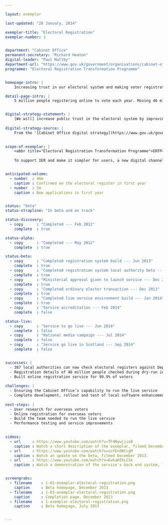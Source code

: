 ```yaml
---

layout: exemplar

last-updated: "28 January, 2014"

exemplar-title: "Electoral Registration"
exemplar-number: 1


department: "Cabinet Office"
permanent-secretary: "Richard Heaton"
digital-leader: "Paul Maltby"
department-url: "https://www.gov.uk/government/organisations/cabinet-office"
programme: "Electoral Registration Transformation Programme"


homepage-intro: |
    Increasing trust in our electoral system and making voter registration more convenient and secure

detail-page-intro: |
    5 million people registering online to vote each year. Moving 46 million voters from household to individual registration


digital-strategy-statement: |
    [We will] increase public trust in the electoral system by improving the accuracy and security of the register...
    
digital-strategy-source: |
    From the '[Cabinet Office digital strategy](https://www.gov.uk/government/publications/cabinet-office-digital-strategy)' --- December 2012
    

scope-of-exemplar: |
    <abbr title="Electoral Registration Transformation Programme">ERTP</abbr> will transform the electoral registration process by introducing Individual Electoral Registration (IER). Instead of one person in a household supplying the details of all people living at the same address (which can result in fraud and errors), IER will require people to register individually.
    
    To support IER and make it simpler for users, a new digital channel will be created and a method of confirming identities will be introduced. IER is intended to increase trust and modernise our electoral system.


anticipated-volume:
  - number  : 46m
    caption : Confirmed on the electoral register in first year
  - number  : 5m
    caption : New applications in first year


status: "beta"
status-strapline: "In beta and on track"

status-discovery:
  - copy      : "Completed --- Feb 2012"
    complete  : true

status-alpha:
  - copy      : "Completed --- May 2012"
    complete  : true

status-beta:
  - copy      : "Completed registration system build --- Jun 2013"
    complete  : true
  - copy      : "Completed registration system local authority beta --- Sep 2013"
    complete  : true
  - copy      : "Ministerial approval given to launch service --- Dec 2013"
    complete  : true
  - copy      : "Completed ordinary elector transaction --- Dec 2013"
    complete  : true
  - copy      : "Completed live service environment build --- Jan 2014"
    complete  : true
  - copy      : "Service accreditation --- Feb 2014"
    complete  : false

status-live:
  - copy      : "Service to go live --- Jun 2014"
    complete  : false
  - copy      : "National media campaign --- Jul 2014"
    complete  : false
  - copy      : "Service go live in Scotland --- Sep 2014"
    complete  : false


successes: |
  - 387 local authorities can now check electoral registers against Department for Work and Pensions data
  - Registration details of 46 million people checked during dry-run involving all local authorities
  - Built online registration service for 99.9% of voters
  
challenges: |
  - Ensuring the Cabinet Office’s capability to run the live service
  - Complete development, rollout and test of local software enhancements
  
next-steps: |
  - User research for overseas voters
  - Online registration for overseas voters
  - Build the team needed to run the live service
  - Performance testing and service improvements
  

videos:
  - url     : https://www.youtube.com/watch?v=TF4Nywjjie8
    caption : Watch a short description of the exemplar, filmed December 2013.
  - url     : https://www.youtube.com/watch?v=uofEn9NtcgM
    caption : Watch an update on the beta, filmed December 2013.
  - url     : https://www.youtube.com/watch?v=EwhaHIhLCSk
    caption : Watch a demonstration of the service's back end system, filmed July 2013.


screengrabs:
  - filename    : 1-02-exemplar-electoral-registration.png
    caption     : Beta homepage, December 2013
  - filename    : 1-03-exemplar-electoral-registration.png
    caption     : Completion page, December 2013
  - filename    : 1-exemplar-electoral-registration.png
    caption     : Beta homepage, July 2013


---
```

